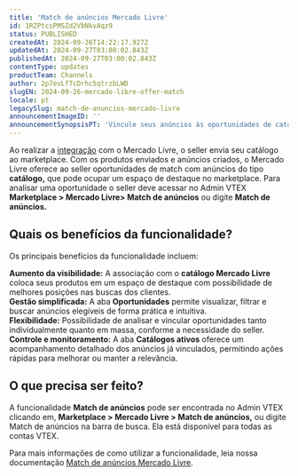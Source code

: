 ```yaml
---
title: 'Match de anúncios Mercado Livre'
id: 1RZPtcsPMSZd2VbNkvAqz9
status: PUBLISHED
createdAt: 2024-09-26T14:22:17.927Z
updatedAt: 2024-09-27T03:00:02.843Z
publishedAt: 2024-09-27T03:00:02.843Z
contentType: updates
productTeam: Channels
author: 2p7evLfTcDrhc5qtrzbLWD
slugEN: 2024-09-26-mercado-libre-offer-match
locale: pt
legacySlug: match-de-anuncios-mercado-livre
announcementImageID: ''
announcementSynopsisPT: 'Vincule seus anúncios às oportunidades de catálogo do Mercado Livre para ganhar relevância dos produtos.'
---
```


Ao realizar a [integração](/pt/tracks/configurar-integracao-do-mercado-livre--2YfvI3Jxe0CGIKoWIGQEIq) com o Mercado Livre, o seller envia seu catálogo ao marketplace. Com os produtos enviados e anúncios criados, o Mercado Livre oferece ao seller oportunidades de match com anúncios do tipo **catálogo,** que pode ocupar um espaço de destaque no marketplace. Para analisar uma oportunidade o seller deve acessar no Admin VTEX **Marketplace > Mercado Livre> Match de anúncios** ou digite **Match de anúncios.**  

## Quais os benefícios da funcionalidade?

Os principais benefícios da funcionalidade incluem:  

**Aumento da visibilidade:** A associação com o **catálogo Mercado Livre** coloca seus produtos em um espaço de destaque com possibilidade de melhores posições nas buscas dos clientes.  
**Gestão simplificada:** A aba **Oportunidades** permite visualizar, filtrar e buscar anúncios elegíveis de forma prática e intuitiva.  
**Flexibilidade:** Possibilidade de analisar e vincular oportunidades tanto individualmente quanto em massa, conforme a necessidade do seller.  
**Controle e monitoramento:** A aba **Catálogos ativos** oferece um acompanhamento detalhado dos anúncios já vinculados, permitindo ações rápidas para melhorar ou manter a relevância.  

## O que precisa ser feito?

A funcionalidade **Match de anúncios** pode ser encontrada no Admin VTEX clicando em, **Marketplace > Mercado Livre > Match de anúncios,** ou digite  Match de anúncios na barra de busca. Ela está disponível para todas as contas VTEX.  

Para mais informações de como utilizar a funcionalidade, leia nossa documentação [Match de anúncios Mercado Livre](/pt/tracks/configurar-integracao-do-mercado-livre--2YfvI3Jxe0CGIKoWIGQEIq/43uD4LPU5PLUWe11IaWwyR).

